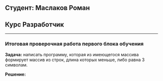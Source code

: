 ## Студент: Маслаков Роман 
## Курс Разработчик

***

### **Итоговая проверочная работа первого блока обучения**

**Задача:** написать программу, которая из имеющегося массива формирует массив из строк, длина которых меньше, либо равна 3 символам.

**Решение:** 
